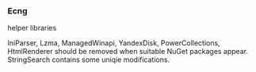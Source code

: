 ### Ecng

helper libraries

IniParser, Lzma, ManagedWinapi, YandexDisk, PowerCollections, HtmlRenderer should be removed when suitable NuGet packages appear.
StringSearch contains some uniqie modifications.